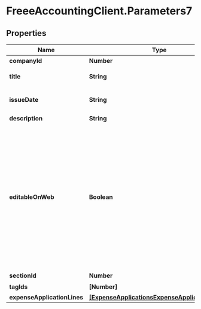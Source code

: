# FreeeAccountingClient.Parameters7

## Properties
Name | Type | Description | Notes
------------ | ------------- | ------------- | -------------
**companyId** | **Number** | 事業所ID | 
**title** | **String** | 申請タイトル | 
**issueDate** | **String** | 申請日 (yyyy-mm-dd) | [optional] 
**description** | **String** | 備考 | [optional] 
**editableOnWeb** | **Boolean** | 会計freeeのWeb画面から申請内容を編集可能（デフォルト: false）：falseの場合、Web上からの項目行の追加／削除・金額の編集が出来なくなります。APIでの編集は可能です。 | [optional] 
**sectionId** | **Number** | 部門ID | [optional] 
**tagIds** | **[Number]** | メモタグID | [optional] 
**expenseApplicationLines** | [**[ExpenseApplicationsExpenseApplicationLines]**](ExpenseApplicationsExpenseApplicationLines.md) |  | 


